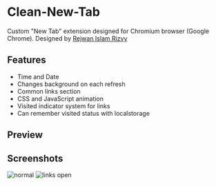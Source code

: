 # Clean-New-Tab
Custom "New Tab" extension designed for Chromium browser (Google Chrome). Designed by [Rejwan Islam Rizvy](https://www.facebook.com/RIR360)
## Features
* Time and Date 
* Changes background on each refresh
* Common links section
* CSS and JavaScript animation
* Visited indicator system for links
* Can remember visited status with localstorage
## Preview
## Screenshots
![normal](https://user-images.githubusercontent.com/50569315/114199091-cfb68200-9975-11eb-88e3-6d585ef5ca7c.png)
![links open](https://user-images.githubusercontent.com/50569315/114199080-cd542800-9975-11eb-8318-fbb06d754f3d.png)
